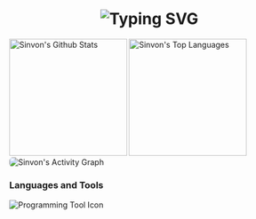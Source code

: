 <!-- 居中字体标题 -->
<!-- <a href="https://git.io/typing-svg"><img src="https://readme-typing-svg.herokuapp.com?font=&pause=1000&color=313335&center=true&vCenter=true&random=true&width=435&lines=A+love+for+open+source" alt="Typing SVG" style="align:center"/></a> -->

<h1 align="center">
<img src="https://readme-typing-svg.herokuapp.com?font=Fira+Code&pause=1000&color=313335&center=true&vCenter=true&repeat=false&random=true&width=435&lines=A+love+for+open+source+" alt="Typing SVG" />
</h1>

<!-- Top Languages -->
<!-- Top Languages -->
<img alt="Sinvon's Github Stats" src="https://github-readme-stats.vercel.app/api?username=isinvon&show_icons=true&count_private=true&theme=react&hide_border=true&bg_color=313335&title_color=ffffff&icon_color=F8D866" height="211.5px"/>
<img alt="Sinvon's Top Languages" src="https://denvercoder1-github-readme-stats.vercel.app/api/top-langs/?username=isinvon&langs_count=8&layout=compact&theme=react&hide_border=true&bg_color=313335&title_color=ffffff&icon_color=F8D866&hide=Jupyter%20Notebook,Roff" height="211.5px"/>
<!-- Profile Views -->
<!-- <img src="http://github-profile-summary-cards.vercel.app/api/cards/profile-details?username=isinvon&theme=vue" style="height:100%;"> -->

<!-- Activity Graph -->
<img alt="Sinvon's Activity Graph" src="https://github-readme-activity-graph.vercel.app/graph/?username=isinvon&bg_color=313335&color=ffffff&line=019a61&point=FFFFFF&hide_border=true" style="border-radius: 6px;" />

### Languages and Tools

<p>
    <img
        alt="Programming Tool Icon"
        src="https://skillicons.dev/icons?i=git,github,html,css,jquery,less,tailwindcss,regex,js,npm,pnpm,vue,vite,vitest,electron,java,spring,maven,gradle,python,flask,qt,selenium,docker,git,jenkins,mysql,sqlite,mongodb,redis,rabbitmq,cloudflare,powershell,ubuntu,bash,linux,webstorm,vscode,idea,pycharm,vim,neovim,sublime,md,postman"
    />
</p>
<!-- other -->
<!-- <img src="https://github-profile-trophy.vercel.app/?username=isinvon&theme=gruvbox&column=7&margin-w=15&margin-h=15"> -->
